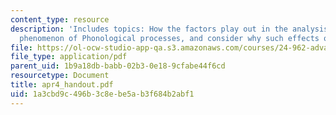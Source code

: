 ```yaml
---
content_type: resource
description: 'Includes topics: How the factors play out in the analysis of a particular
  phenomenon of Phonological processes, and consider why such effects occur.'
file: https://ol-ocw-studio-app-qa.s3.amazonaws.com/courses/24-962-advanced-phonology-spring-2005/1a3cbd9c496b3c8ebe5ab3f684b2abf1_apr4_handout.pdf
file_type: application/pdf
parent_uid: 1b9a18db-babb-02b3-0e18-9cfabe44f6cd
resourcetype: Document
title: apr4_handout.pdf
uid: 1a3cbd9c-496b-3c8e-be5a-b3f684b2abf1
---
```


